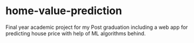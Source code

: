 # home-value-prediction
Final year academic project for my Post graduation including a web app for predicting house price with help of ML algorithms behind.

